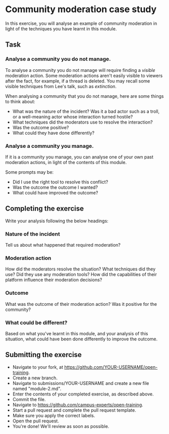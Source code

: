 # Community moderation case study

In this exercise, you will analyse an example of community moderation in light of the techniques you have learnt in this module.

## Task

### Analyse a community you do not manage.

To analyse a community you do not manage will require finding a _visible_ moderation action. Some moderation actions aren't easily visible to viewers after the fact, for example, if a thread is deleted. You may recall some visible techniques from Lee's talk, such as _extinction_.

When analysing a community that you do not manage, here are some things to think about:
- What was the nature of the incident? Was it a bad actor such as a troll, or a well-meaning actor whose interaction turned hostile?
- What techniques did the moderators use to resolve the interaction?
- Was the outcome positive?
- What could they have done differently?


### Analyse a community you manage.

If it is a community you manage, you can analyse one of your own past moderation actions, in light of the contents of this module.

Some prompts may be:
- Did I use the right tool to resolve this conflict?
- Was the outcome the outcome I wanted?
- What could have improved the outcome?

## Completing the exercise

Write your analysis following the below headings:

### Nature of the incident

Tell us about what happened that required moderation?

### Moderation action

How did the moderators resolve the situation? What techniques did they use? Did they use any moderation tools? How did the capabilities of their platform influence their moderation decisions?

### Outcome

What was the outcome of their moderation action? Was it positive for the community?

### What could be different?

Based on what you've learnt in this module, and your analysis of this situation, what could have been done differently to improve the outcome.  

## Submitting the exercise

- Navigate to your fork, at https://github.com/YOUR-USERNAME/open-training.
- Create a new branch.
- Navigate to submissions/YOUR-USERNAME and create a new file named "module-2.md".
- Enter the contents of your completed exercise, as described above.
- Commit the file.
- Navigate to https://github.com/campus-experts/open-training.
- Start a pull request and complete the pull request template.
- Make sure you apply the correct labels.
- Open the pull request.
- You're done! We'll review as soon as possible.
